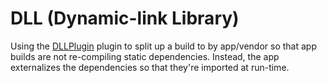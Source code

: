 # DLL (Dynamic-link Library)

Using the [DLLPlugin](https://webpack.js.org/plugins/dll-plugin/) plugin to split up a build to by app/vendor so that app builds are not re-compiling static dependencies. Instead, the app externalizes the dependencies so that they're imported at run-time.
